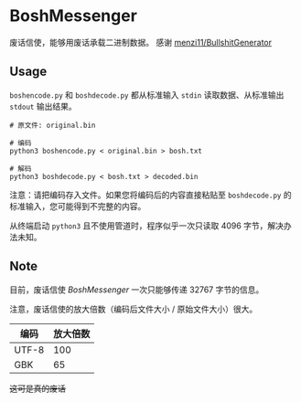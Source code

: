 # BoshMessenger
废话信使，能够用废话承载二进制数据。
感谢 [menzi11/BullshitGenerator](https://github.com/menzi11/BullshitGenerator)

## Usage
`boshencode.py` 和 `boshdecode.py` 都从标准输入 `stdin` 读取数据、从标准输出 `stdout` 输出结果。

```
# 原文件: original.bin

# 编码
python3 boshencode.py < original.bin > bosh.txt

# 解码
python3 boshdecode.py < bosh.txt > decoded.bin
```

注意：请把编码存入文件。如果您将编码后的内容直接粘贴至 `boshdecode.py` 的标准输入，您可能得到不完整的内容。

从终端启动 `python3` 且不使用管道时，程序似乎一次只读取 4096 字节，解决办法未知。

## Note
目前，废话信使 _BoshMessenger_ 一次只能够传递 32767 字节的信息。

注意，废话信使的放大倍数（编码后文件大小 / 原始文件大小）很大。

| 编码      | 放大倍数 |
| -------- | ------- |
| UTF-8    | 100     |
| GBK      | 65      |

<del>这可是真的废话</del>

